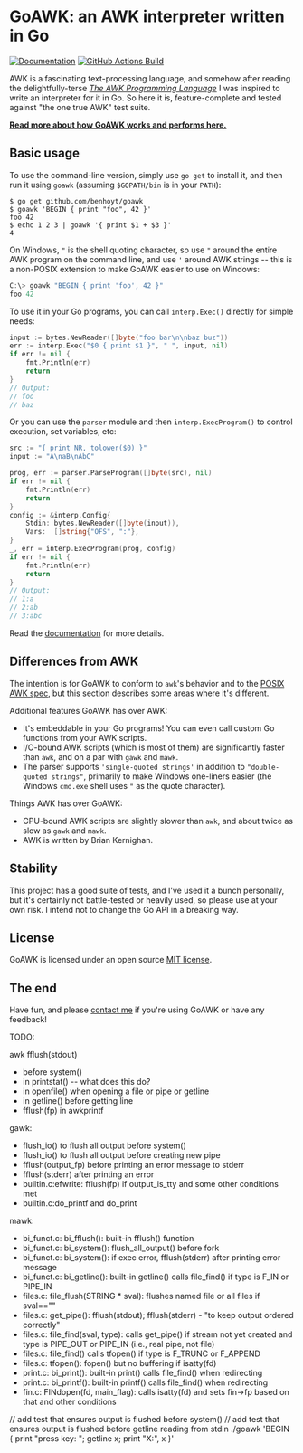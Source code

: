 # GoAWK: an AWK interpreter written in Go

[![Documentation](https://pkg.go.dev/badge/github.com/benhoyt/goawk)](https://pkg.go.dev/github.com/benhoyt/goawk)
[![GitHub Actions Build](https://github.com/benhoyt/goawk/workflows/Go/badge.svg)](https://github.com/benhoyt/goawk/actions?query=workflow%3AGo)


AWK is a fascinating text-processing language, and somehow after reading the delightfully-terse [*The AWK Programming Language*](https://ia802309.us.archive.org/25/items/pdfy-MgN0H1joIoDVoIC7/The_AWK_Programming_Language.pdf) I was inspired to write an interpreter for it in Go. So here it is, feature-complete and tested against "the one true AWK" test suite.

[**Read more about how GoAWK works and performs here.**](https://benhoyt.com/writings/goawk/)

## Basic usage

To use the command-line version, simply use `go get` to install it, and then run it using `goawk` (assuming `$GOPATH/bin` is in your `PATH`):

```shell
$ go get github.com/benhoyt/goawk
$ goawk 'BEGIN { print "foo", 42 }'
foo 42
$ echo 1 2 3 | goawk '{ print $1 + $3 }'
4
```

On Windows, `"` is the shell quoting character, so use `"` around the entire AWK program on the command line, and use `'` around AWK strings -- this is a non-POSIX extension to make GoAWK easier to use on Windows:

```powershell
C:\> goawk "BEGIN { print 'foo', 42 }"
foo 42
```

To use it in your Go programs, you can call `interp.Exec()` directly for simple needs:

```go
input := bytes.NewReader([]byte("foo bar\n\nbaz buz"))
err := interp.Exec("$0 { print $1 }", " ", input, nil)
if err != nil {
    fmt.Println(err)
    return
}
// Output:
// foo
// baz
```

Or you can use the `parser` module and then `interp.ExecProgram()` to control execution, set variables, etc:

```go
src := "{ print NR, tolower($0) }"
input := "A\naB\nAbC"

prog, err := parser.ParseProgram([]byte(src), nil)
if err != nil {
    fmt.Println(err)
    return
}
config := &interp.Config{
    Stdin: bytes.NewReader([]byte(input)),
    Vars:  []string{"OFS", ":"},
}
_, err = interp.ExecProgram(prog, config)
if err != nil {
    fmt.Println(err)
    return
}
// Output:
// 1:a
// 2:ab
// 3:abc
```

Read the [documentation](https://pkg.go.dev/github.com/benhoyt/goawk) for more details.

## Differences from AWK

The intention is for GoAWK to conform to `awk`'s behavior and to the [POSIX AWK spec](http://pubs.opengroup.org/onlinepubs/9699919799/utilities/awk.html), but this section describes some areas where it's different.

Additional features GoAWK has over AWK:

* It's embeddable in your Go programs! You can even call custom Go functions from your AWK scripts.
* I/O-bound AWK scripts (which is most of them) are significantly faster than `awk`, and on a par with `gawk` and `mawk`.
* The parser supports `'single-quoted strings'` in addition to `"double-quoted strings"`, primarily to make Windows one-liners easier (the Windows `cmd.exe` shell uses `"` as the quote character).

Things AWK has over GoAWK:

* CPU-bound AWK scripts are slightly slower than `awk`, and about twice as slow as `gawk` and `mawk`.
* AWK is written by Brian Kernighan.

## Stability

This project has a good suite of tests, and I've used it a bunch personally, but it's certainly not battle-tested or heavily used, so please use at your own risk. I intend not to change the Go API in a breaking way.

## License

GoAWK is licensed under an open source [MIT license](https://github.com/benhoyt/goawk/blob/master/LICENSE.txt).

## The end

Have fun, and please [contact me](https://benhoyt.com/) if you're using GoAWK or have any feedback!


TODO:

awk fflush(stdout)
* before system()
* in printstat() -- what does this do?
* in openfile() when opening a file or pipe or getline
* in getline() before getting line
* fflush(fp) in awkprintf

gawk:
* flush_io() to flush all output before system()
* flush_io() to flush all output before creating new pipe
* fflush(output_fp) before printing an error message to stderr
* fflush(stderr) after printing an error
* builtin.c:efwrite: fflush(fp) if output_is_tty and some other conditions met
* builtin.c:do_printf and do_print

mawk:
* bi_funct.c: bi_fflush(): built-in fflush() function
* bi_funct.c: bi_system(): flush_all_output() before fork
* bi_funct.c: bi_system(): if exec error, fflush(stderr) after printing error message
* bi_funct.c: bi_getline(): built-in getline() calls file_find() if type is F_IN or PIPE_IN
* files.c: file_flush(STRING * sval): flushes named file or all files if sval==""
* files.c: get_pipe(): fflush(stdout); fflush(stderr) - "to keep output ordered correctly"
* files.c: file_find(sval, type): calls get_pipe() if stream not yet created and type is PIPE_OUT or PIPE_IN (i.e., real pipe, not file)
* files.c: file_find() calls tfopen() if type is F_TRUNC or F_APPEND
* files.c: tfopen(): fopen() but no buffering if isatty(fd)
* print.c: bi_print(): built-in print() calls file_find() when redirecting
* print.c: bi_printf(): built-in printf() calls file_find() when redirecting
* fin.c: FINdopen(fd, main_flag): calls isatty(fd) and sets fin->fp based on that and other conditions


// add test that ensures output is flushed before system()
// add test that ensures output is flushed before getline reading from stdin
./goawk 'BEGIN { print "press key: "; getline x; print "X:", x }'

